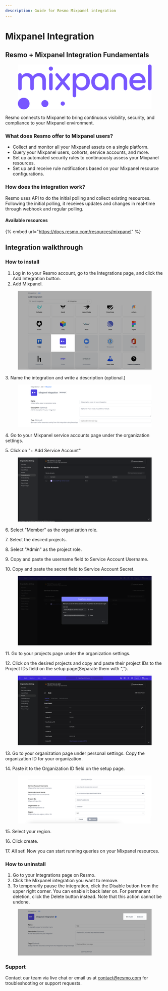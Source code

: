 ```yaml
---
description: Guide for Resmo Mixpanel integration
---
```


# Mixpanel Integration

## Resmo + Mixpanel Integration Fundamentals

<figure><img src="../.gitbook/assets/mixpanel-logo.png" alt=""><figcaption></figcaption></figure>

Resmo connects to Mixpanel to bring continuous visibility, security, and compliance to your Mixpanel environment.

### What does Resmo offer to Mixpanel users?

* Collect and monitor all your Mixpanel assets on a single platform.
* Query your Mixpanel users, cohorts, service accounts, and more.
* Set up automated security rules to continuously assess your Mixpanel resources.
* Set up and receive rule notifications based on your Mixpanel resource configurations.

### How does the integration work?

Resmo uses API to do the initial polling and collect existing resources. Following the initial polling, it receives updates and changes in real-time through webhook and regular polling.

#### Available resources

{% embed url="https://docs.resmo.com/resources/mixpanel" %}

## Integration walkthrough

### How to install

1. Log in to your Resmo account, go to the Integrations page, and click the Add Integration button.
2. Add Mixpanel.

<figure><img src="../.gitbook/assets/add-mixpanel.png" alt=""><figcaption></figcaption></figure>

3\. Name the integration and write a description (optional.)

<figure><img src="../.gitbook/assets/name-integration (2).png" alt=""><figcaption></figcaption></figure>

4\. Go to your Mixpanel service accounts page under the organization settings.

5\. Click on "+ Add Service Account"

<figure><img src="../.gitbook/assets/add-service-account.png" alt=""><figcaption></figcaption></figure>

6\. Select "Member" as the organization role.

7\. Select the desired projects.

8\. Select "Admin" as the project role.

9\. Copy and paste the username field to Service Account Username.

10\. Copy and paste the secret field to Service Account Secret.

<figure><img src="../.gitbook/assets/copy-paste.png" alt=""><figcaption></figcaption></figure>

11\. Go to your projects page under the organization settings.

12\. Click on the desired projects and copy and paste their project IDs to the Project IDs field on the setup page(Separate them with ",").

<figure><img src="../.gitbook/assets/project-id.png" alt=""><figcaption></figcaption></figure>

13\. Go to your organization page under personal settings. Copy the organization ID for your organization.

14\. Paste it to the Organization ID field on the setup page.

<figure><img src="../.gitbook/assets/mpanel-integration-configuration-.png" alt=""><figcaption></figcaption></figure>

15\. Select your region.

16\. Click create.

17\. All set! Now you can start running queries on your Mixpanel resources.

### How to uninstall

1. Go to your Integrations page on Resmo.
2. Click the Mixpanel integration you want to remove.
3. To temporarily pause the integration, click the Disable button from the upper right corner. You can enable it back later on. For permanent deletion, click the Delete button instead. Note that this action cannot be undone.

<figure><img src="../.gitbook/assets/disable-mixpanel-integration.png" alt=""><figcaption></figcaption></figure>

### Support

Contact our team via live chat or email us at contact@resmo.com for troubleshooting or support requests.
